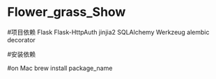 # Flower_grass_Show
#项目依赖
Flask
Flask-HttpAuth
jinjia2
SQLAlchemy
Werkzeug
alembic
decorator  

#安装依赖

#on Mac
brew install package_name

